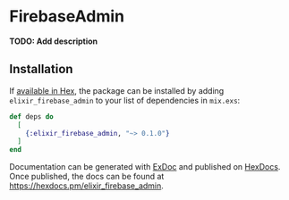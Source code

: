 # FirebaseAdmin

**TODO: Add description**

## Installation

If [available in Hex](https://hex.pm/docs/publish), the package can be installed
by adding `elixir_firebase_admin` to your list of dependencies in `mix.exs`:

```elixir
def deps do
  [
    {:elixir_firebase_admin, "~> 0.1.0"}
  ]
end
```

Documentation can be generated with [ExDoc](https://github.com/elixir-lang/ex_doc)
and published on [HexDocs](https://hexdocs.pm). Once published, the docs can
be found at <https://hexdocs.pm/elixir_firebase_admin>.


